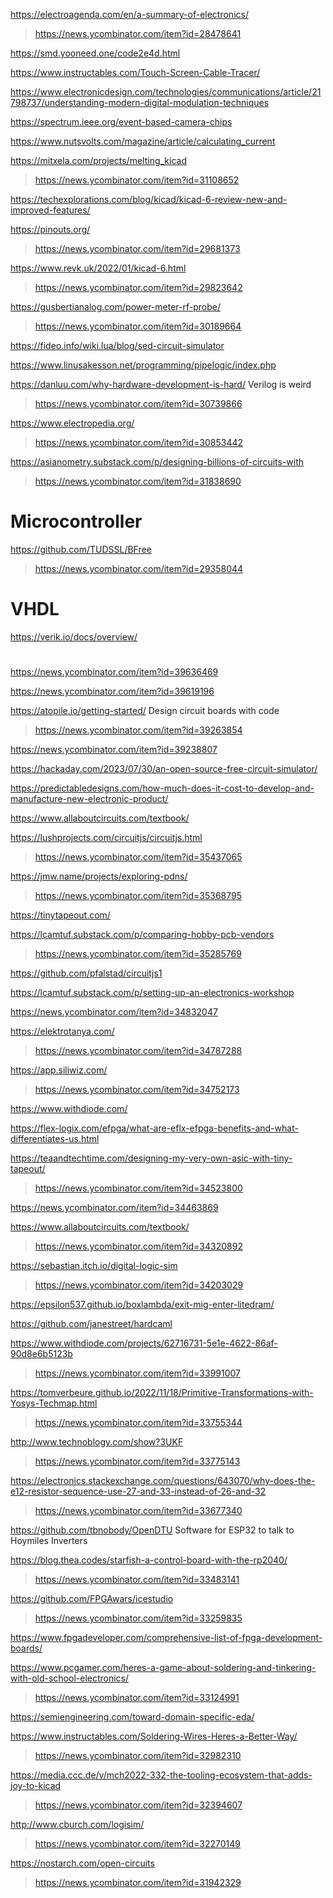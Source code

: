 https://electroagenda.com/en/a-summary-of-electronics/
> https://news.ycombinator.com/item?id=28478641

https://smd.yooneed.one/code2e4d.html

https://www.instructables.com/Touch-Screen-Cable-Tracer/

https://www.electronicdesign.com/technologies/communications/article/21798737/understanding-modern-digital-modulation-techniques

https://spectrum.ieee.org/event-based-camera-chips

https://www.nutsvolts.com/magazine/article/calculating_current

https://mitxela.com/projects/melting_kicad
> https://news.ycombinator.com/item?id=31108652

https://techexplorations.com/blog/kicad/kicad-6-review-new-and-improved-features/

https://pinouts.org/
> https://news.ycombinator.com/item?id=29681373

https://www.revk.uk/2022/01/kicad-6.html
> https://news.ycombinator.com/item?id=29823642

https://gusbertianalog.com/power-meter-rf-probe/
> https://news.ycombinator.com/item?id=30189664

https://fideo.info/wiki.lua/blog/sed-circuit-simulator

https://www.linusakesson.net/programming/pipelogic/index.php

https://danluu.com/why-hardware-development-is-hard/ Verilog is weird
> https://news.ycombinator.com/item?id=30739866

https://www.electropedia.org/
> https://news.ycombinator.com/item?id=30853442

https://asianometry.substack.com/p/designing-billions-of-circuits-with
> https://news.ycombinator.com/item?id=31838690

# Microcontroller
https://github.com/TUDSSL/BFree
> https://news.ycombinator.com/item?id=29358044

# VHDL
https://verik.io/docs/overview/ 

#
https://news.ycombinator.com/item?id=39636469

https://news.ycombinator.com/item?id=39619196

https://atopile.io/getting-started/ Design circuit boards with code
> https://news.ycombinator.com/item?id=39263854

https://news.ycombinator.com/item?id=39238807

https://hackaday.com/2023/07/30/an-open-source-free-circuit-simulator/

https://predictabledesigns.com/how-much-does-it-cost-to-develop-and-manufacture-new-electronic-product/

https://www.allaboutcircuits.com/textbook/

https://lushprojects.com/circuitjs/circuitjs.html
> https://news.ycombinator.com/item?id=35437065

https://jmw.name/projects/exploring-pdns/
> https://news.ycombinator.com/item?id=35368795

https://tinytapeout.com/

https://lcamtuf.substack.com/p/comparing-hobby-pcb-vendors
> https://news.ycombinator.com/item?id=35285769

https://github.com/pfalstad/circuitjs1

https://lcamtuf.substack.com/p/setting-up-an-electronics-workshop

https://news.ycombinator.com/item?id=34832047

https://elektrotanya.com/
> https://news.ycombinator.com/item?id=34787288

https://app.siliwiz.com/
> https://news.ycombinator.com/item?id=34752173

https://www.withdiode.com/

https://flex-logix.com/efpga/what-are-eflx-efpga-benefits-and-what-differentiates-us.html

https://teaandtechtime.com/designing-my-very-own-asic-with-tiny-tapeout/
> https://news.ycombinator.com/item?id=34523800

https://news.ycombinator.com/item?id=34463869

https://www.allaboutcircuits.com/textbook/
> https://news.ycombinator.com/item?id=34320892

https://sebastian.itch.io/digital-logic-sim
> https://news.ycombinator.com/item?id=34203029

https://epsilon537.github.io/boxlambda/exit-mig-enter-litedram/

https://github.com/janestreet/hardcaml

https://www.withdiode.com/projects/62716731-5e1e-4622-86af-90d8e6b5123b
> https://news.ycombinator.com/item?id=33991007

https://tomverbeure.github.io/2022/11/18/Primitive-Transformations-with-Yosys-Techmap.html
> https://news.ycombinator.com/item?id=33755344

http://www.technoblogy.com/show?3UKF
> https://news.ycombinator.com/item?id=33775143

https://electronics.stackexchange.com/questions/643070/why-does-the-e12-resistor-sequence-use-27-and-33-instead-of-26-and-32
> https://news.ycombinator.com/item?id=33677340

https://github.com/tbnobody/OpenDTU Software for ESP32 to talk to Hoymiles Inverters

https://blog.thea.codes/starfish-a-control-board-with-the-rp2040/
> https://news.ycombinator.com/item?id=33483141

https://github.com/FPGAwars/icestudio
> https://news.ycombinator.com/item?id=33259835

https://www.fpgadeveloper.com/comprehensive-list-of-fpga-development-boards/

https://www.pcgamer.com/heres-a-game-about-soldering-and-tinkering-with-old-school-electronics/
> https://news.ycombinator.com/item?id=33124991

https://semiengineering.com/toward-domain-specific-eda/

https://www.instructables.com/Soldering-Wires-Heres-a-Better-Way/
> https://news.ycombinator.com/item?id=32982310

https://media.ccc.de/v/mch2022-332-the-tooling-ecosystem-that-adds-joy-to-kicad
> https://news.ycombinator.com/item?id=32394607

http://www.cburch.com/logisim/
> https://news.ycombinator.com/item?id=32270149

https://nostarch.com/open-circuits
> https://news.ycombinator.com/item?id=31942329